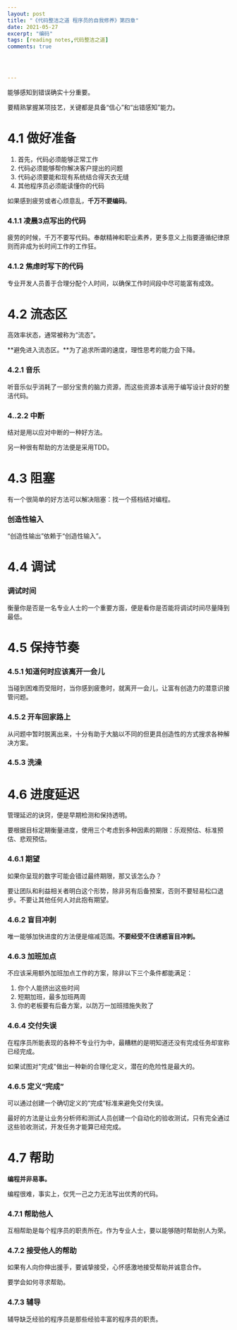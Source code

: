 ```yaml
---
layout: post
title: "《代码整洁之道 程序员的自我修养》第四章"
date: 2021-05-27
excerpt: "编码"
tags: [reading notes,代码整洁之道]
comments: true




---
```




能够感知到错误确实十分重要。

要精熟掌握某项技艺，关键都是具备“信心”和“出错感知”能力。

# 4.1 做好准备

1. 首先，代码必须能够正常工作
2. 代码必须能够帮你解决客户提出的问题
3. 代码必须要能和现有系统结合得天衣无缝
4. 其他程序员必须能读懂你的代码

如果感到疲劳或者心烦意乱，**千万不要编码**。

### 4.1.1 凌晨3点写出的代码

疲劳的时候，千万不要写代码。奉献精神和职业素养，更多意义上指要遵循纪律原则而非成为长时间工作的工作狂。

### 4.1.2 焦虑时写下的代码

专业开发人员善于合理分配个人时间，以确保工作时间段中尽可能富有成效。

# 4.2 流态区

高效率状态，通常被称为“流态”。

**避免进入流态区。**为了追求所谓的速度，理性思考的能力会下降。

### 4.2.1 音乐

听音乐似乎消耗了一部分宝贵的脑力资源，而这些资源本该用于编写设计良好的整洁代码。

### 4..2.2 中断

结对是用以应对中断的一种好方法。

另一种很有帮助的方法便是采用TDD。

# 4.3 阻塞

有一个很简单的好方法可以解决阻塞：找一个搭档结对编程。

### 创造性输入

“创造性输出”依赖于“创造性输入”。

# 4.4 调试

### 调试时间

衡量你是否是一名专业人士的一个重要方面，便是看你是否能将调试时间尽量降到最低。

# 4.5 保持节奏

### 4.5.1 知道何时应该离开一会儿

当碰到困难而受阻时，当你感到疲惫时，就离开一会儿，让富有创造力的潜意识接管问题。

### 4.5.2 开车回家路上

从问题中暂时脱离出来，十分有助于大脑以不同的但更具创造性的方式搜求各种解决方案。

### 4.5.3  洗澡

# 4.6 进度延迟

管理延迟的诀窍，便是早期检测和保持透明。

要根据目标定期衡量进度，使用三个考虑到多种因素的期限：乐观预估、标准预估、悲观预估。

### 4.6.1 期望

如果你呈现的数字可能会错过最终期限，那又该怎么办？

要让团队和利益相关者明白这个形势，除非另有后备预案，否则不要轻易松口退步。不要让其他任何人对此抱有期望。

### 4.6.2 盲目冲刺

唯一能够加快进度的方法便是缩减范围。**不要经受不住诱惑盲目冲刺。**

### 4.6.3 加班加点

不应该采用额外加班加点工作的方案，除非以下三个条件都能满足：

1. 你个人能挤出这些时间
2. 短期加班，最多加班两周
3. 你的老板要有后备方案，以防万一加班措施失败了

### 4.6.4 交付失误

在程序员所能表现的各种不专业行为中，最糟糕的是明知道还没有完成任务却宣称已经完成。

如果试图对"完成"做出一种新的合理化定义，潜在的危险性是最大的。

### 4.6.5 定义“完成”

可以通过创建一个确切定义的“完成”标准来避免交付失误。

最好的方法是让业务分析师和测试人员创建一个自动化的验收测试，只有完全通过这些验收测试，开发任务才能算已经完成。

# 4.7 帮助

**编程并非易事。**

编程很难，事实上，仅凭一己之力无法写出优秀的代码。

### 4.7.1 帮助他人

互相帮助是每个程序员的职责所在。作为专业人士，要以能够随时帮助别人为荣。

### 4.7.2 接受他人的帮助

如果有人向你伸出援手，要诚挚接受，心怀感激地接受帮助并诚意合作。

要学会如何寻求帮助。

### 4.7.3 辅导

辅导缺乏经验的程序员是那些经验丰富的程序员的职责。